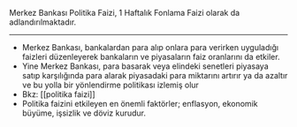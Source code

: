 Merkez Bankası Politika Faizi, 1 Haftalık Fonlama Faizi olarak da adlandırılmaktadır.

---

- Merkez Bankası, bankalardan para alıp onlara para verirken uyguladığı faizleri düzenleyerek bankaların ve piyasaların faiz oranlarını da etkiler.
- Yine Merkez Bankası, para basarak veya elindeki senetleri piyasaya satıp karşılığında para alarak piyasadaki para miktarını artırır ya da azaltır ve bu yolla bir yönlendirme politikası izlemiş olur
- Bkz: [[politika faizi]]
- Politika faizini etkileyen en önemli faktörler; enflasyon, ekonomik büyüme, işsizlik ve döviz kurudur.